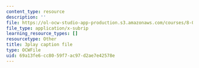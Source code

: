 ```yaml
---
content_type: resource
description: ''
file: https://ol-ocw-studio-app-production.s3.amazonaws.com/courses/8-01sc-classical-mechanics-fall-2016/69a13fe6cc8059f7ac97d2ae7e42578e_qxNJGKrx3EY.vtt
file_type: application/x-subrip
learning_resource_types: []
resourcetype: Other
title: 3play caption file
type: OCWFile
uid: 69a13fe6-cc80-59f7-ac97-d2ae7e42578e
---
```

